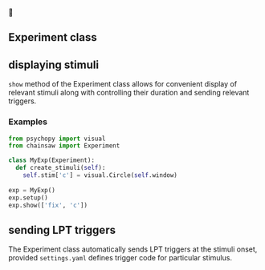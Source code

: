 :construction:

Experiment class
----------------

## displaying stimuli
`show` method of the Experiment class allows for convenient display of relevant stimuli along with controlling their duration and sending relevant triggers.

### Examples
```python
from psychopy import visual
from chainsaw import Experiment

class MyExp(Experiment):
  def create_stimuli(self):
    self.stim['c'] = visual.Circle(self.window)
    
exp = MyExp()
exp.setup()
exp.show(['fix', 'c'])
```


## sending LPT triggers
The Experiment class automatically sends LPT triggers at the stimuli onset, provided `settings.yaml` defines trigger code for particular stimulus.
